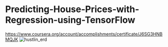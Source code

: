 # Predicting-House-Prices-with-Regression-using-TensorFlow
https://www.coursera.org/account/accomplishments/certificate/J6SG3HNBMQJK
![hustlin_erd](https://www.coursera.org/account/accomplishments/certificate/J6SG3HNBMQJK)
